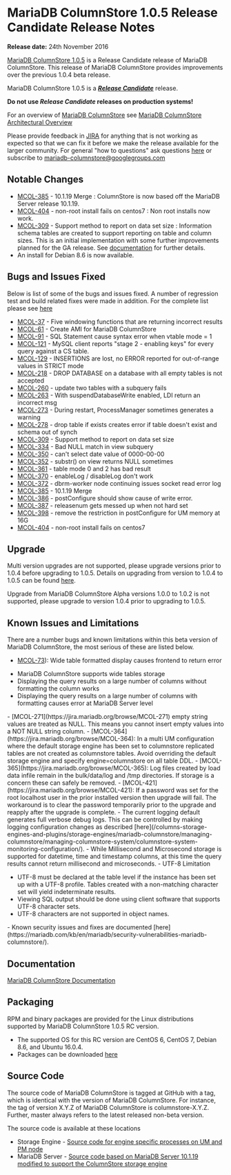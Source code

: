 # MariaDB ColumnStore 1.0.5 Release Candidate Release Notes

<strong>Release date:</strong> 24th November 2016

[MariaDB ColumnStore 1.0.5](/columns-storage-engines-and-plugins/storage-engines/mariadb-columnstore/) is a Release Candidate release of MariaDB ColumnStore. This release of MariaDB ColumnStore provides improvements over the previous 1.0.4 beta release.

MariaDB ColumnStore 1.0.5 is a <strong><em>[Release Candidate](/kb/en/release-criteria/)</em></strong> release.

<strong>Do not use <em>Release Candidate</em> releases on production systems!</strong>

For an overview of [MariaDB ColumnStore](/columns-storage-engines-and-plugins/storage-engines/mariadb-columnstore/) see [MariaDB ColumnStore Architectural Overview](/columns-storage-engines-and-plugins/storage-engines/mariadb-columnstore/columnstore-architecture/columnstore-architectural-overview/)

Please provide feedback in [JIRA](https://jira.mariadb.org/browse/MCOL) for anything that is not working as expected so that we can fix it before we make the release available for the larger community.
For general "how to questions" ask questions [here](/columns-storage-engines-and-plugins/storage-engines/mariadb-columnstore/) or subscribe to mariadb-columnstore@googlegroups.com

## Notable Changes

- [MCOL-385](https://jira.mariadb.org/browse/MCOL-385) - 10.1.19 Merge : ColumnStore is now based off the MariaDB Server release 10.1.19.
- [MCOL-404](https://jira.mariadb.org/browse/MCOL-404) - non-root install fails on centos7 : Non root installs now work.
- [MCOL-309](https://jira.mariadb.org/browse/MCOL-309) - Support method to report on data set size : Information schema tables are created to support reporting on table and column sizes. This is an initial implementation with some further improvements planned for the GA release. See [documentation](/columns-storage-engines-and-plugins/storage-engines/mariadb-columnstore/columnstore-sql-structure-and-commands/columnstore-information-schema-tables/) for further details.
- An install for Debian 8.6 is now available.

## Bugs and Issues Fixed

Below is list of some of the bugs and issues fixed. A number of regression test and build related fixes were made in addition. For the complete list please see [here](https://jira.mariadb.org/issues/?jql=project%20%3D%20MCOL%20AND%20status%20%3D%20CLOSED%20and%20fixVersion%20%3D%201.0.5%20ORDER%20BY%20priority%20DESC%2C%20updated%20DESC)

- [MCOL-37](https://jira.mariadb.org/browse/MCOL-37) - Five windowing functions that are returning incorrect results
- [MCOL-61](https://jira.mariadb.org/browse/MCOL-61) - Create AMI for MariaDB ColumnStore
- [MCOL-91](https://jira.mariadb.org/browse/MCOL-91) - SQL Statement cause syntax error when vtable mode = 1
- [MCOL-121](https://jira.mariadb.org/browse/MCOL-121) - MySQL client reports "stage 2 - enabling keys" for every query against a CS table.
- [MCOL-129](https://jira.mariadb.org/browse/MCOL-129) - INSERTIONS are lost, no ERROR reported for out-of-range values in STRICT mode
- [MCOL-218](https://jira.mariadb.org/browse/MCOL-218) - DROP DATABASE on a database with all empty tables is not accepted
- [MCOL-260](https://jira.mariadb.org/browse/MCOL-260) - update two tables with a subquery fails
- [MCOL-263](https://jira.mariadb.org/browse/MCOL-263) - With suspendDatabaseWrite enabled, LDI return an incorrect msg
- [MCOL-273](https://jira.mariadb.org/browse/MCOL-273) - During restart, ProcessManager sometimes generates a warning
- [MCOL-278](https://jira.mariadb.org/browse/MCOL-278) - drop table if exists creates error if table doesn't exist and schema out of synch
- [MCOL-309](https://jira.mariadb.org/browse/MCOL-309) - Support method to report on data set size
- [MCOL-334](https://jira.mariadb.org/browse/MCOL-334) - Bad NULL match in view subquery
- [MCOL-350](https://jira.mariadb.org/browse/MCOL-350) - can't select date value of 0000-00-00
- [MCOL-352](https://jira.mariadb.org/browse/MCOL-352) - substr() on view returns NULL sometimes
- [MCOL-361](https://jira.mariadb.org/browse/MCOL-361) - table mode 0 and 2 has bad result
- [MCOL-370](https://jira.mariadb.org/browse/MCOL-370) - enableLog / disableLog don't work
- [MCOL-372](https://jira.mariadb.org/browse/MCOL-372) - dbrm-worker node continuing issues socket read error log
- [MCOL-385](https://jira.mariadb.org/browse/MCOL-385) - 10.1.19 Merge
- [MCOL-386](https://jira.mariadb.org/browse/MCOL-386) - postConfigure should show cause of write error.
- [MCOL-387](https://jira.mariadb.org/browse/MCOL-387) - releasenum gets messed up when not hard set
- [MCOL-398](https://jira.mariadb.org/browse/MCOL-398) - remove the restriction in postConfigure for UM memory at 16G
- [MCOL-404](https://jira.mariadb.org/browse/MCOL-404) - non-root install fails on centos7

## Upgrade

Multi version upgrades are not supported, please upgrade versions prior to 1.0.4 before upgrading to 1.0.5. Details on upgrading from version to 1.0.4 to 1.0.5 can be found [here](/columns-storage-engines-and-plugins/storage-engines/mariadb-columnstore/mariadb-columnstore-columnstore/mariadb-columnstore-10-upgrades/upgrading-mariadb-columnstore-from-104-to-105/).

Upgrade from MariaDB ColumnStore Alpha versions 1.0.0 to 1.0.2 is not supported, please upgrade to version 1.0.4 prior to upgrading to 1.0.5.

## Known Issues and Limitations

There are a number bugs and known limitations within this beta version of MariaDB ColumnStore, the most serious of these are listed below.

- [MCOL-73](https://jira.mariadb.org/browse/MCOL-73)): Wide table formatted display causes frontend to return error
<ul start="1"><li>MariaDB ColumnStore supports wide tables storage
</li><li>Displaying the query results on a large number of columns without formatting the column works
</li><li>Displaying the query results on a large number of columns with formatting causes error at MariaDB Server level
</li></ul>
- [MCOL-271](https://jira.mariadb.org/browse/MCOL-271)  empty string values are treated as NULL. This means you cannot insert empty values into a NOT NULL string column.
- [MCOL-364](https://jira.mariadb.org/browse/MCOL-364): In a multi UM configuration where the default storage engine has been set to columnstore replicated tables are not created as columnstore tables. Avoid overriding the default storage engine and specify engine=columnstore on all table DDL.
- [MCOL-365](https://jira.mariadb.org/browse/MCOL-365): Log files created by load data infile remain in the bulk/data/log and /tmp directories. If storage is a concern these can safely be removed.
- [MCOL-421](https://jira.mariadb.org/browse/MCOL-421): If a password was set for the root localhost user in the prior installed version then upgrade will fail. The workaround is to clear the password temporarily prior to the upgrade and reapply after the upgrade is complete.
- The current logging default generates full verbose debug logs. This can be controlled by making logging configuration changes as described [here](/columns-storage-engines-and-plugins/storage-engines/mariadb-columnstore/managing-columnstore/managing-columnstore-system/columnstore-system-monitoring-configuration/).
- While Millisecond and Microsecond storage is supported for datetime, time and timestamp columns, at this time the query results cannot return millisecond and microseconds.
- UTF-8 Limitation
<ul start="1"><li>UTF-8 must be declared at the table level if the instance has been set up with a UTF-8 profile. Tables created with a non-matching character set will yield indeterminate results. 
</li><li>Viewing SQL output should be done using client software that supports UTF-8 character sets. 
</li><li>UTF-8 characters are not supported in object names. 
</li></ul>
- Known security issues and fixes are documented [here](https://mariadb.com/kb/en/mariadb/security-vulnerabilities-mariadb-columnstore/).

## Documentation

[MariaDB ColumnStore Documentation](/columns-storage-engines-and-plugins/storage-engines/mariadb-columnstore/)

## Packaging

RPM and binary packages are provided for the Linux distributions supported by MariaDB ColumnStore 1.0.5 RC version.

- The supported OS for this RC version are CentOS 6, CentOS 7, Debian 8.6, and Ubuntu 16.0.4.
- Packages can be downloaded [here](https://mariadb.com/my_portal/download/mariadb-columnstore)

## Source Code

The source code of MariaDB ColumnStore is tagged at GitHub with a tag, which is identical with the version of MariaDB ColumnStore. For instance, the tag of version X.Y.Z of MariaDB ColumnStore is columnstore-X.Y.Z. Further, master always refers to the latest released non-beta version.

The source code is available at these locations

- Storage Engine - [Source code for engine specific processes on UM and PM node](https://github.com/mariadb-corporation/mariadb-columnstore-engine)
- MariaDB Server - [Source code based on MariaDB Server 10.1.19 modified to support the ColumnStore storage engine](https://github.com/mariadb-corporation/mariadb-columnstore-server)
